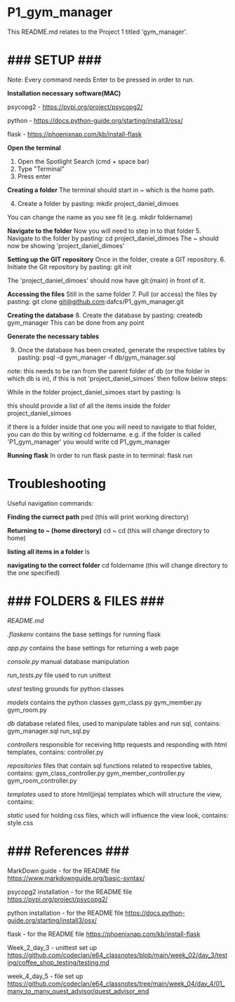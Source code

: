 # P1_gym_manager

This README.md relates to the Project 1 titled 'gym_manager'.

# ### SETUP ### #

Note: Every command needs Enter to be pressed in order to run.

**Installation necessary software(MAC)**

psycopg2 - https://pypi.org/project/psycopg2/

python - https://docs.python-guide.org/starting/install3/osx/

flask - https://phoenixnap.com/kb/install-flask


**Open the terminal**
1. Open the Spotlight Search (cmd + space bar)
2. Type "Terminal"
3. Press enter

**Creating a folder**
The terminal should start in ~ which is the home path.

4. Create a folder by pasting:
mkdir project_daniel_dimoes

You can change the name as you see fit (e.g. mkdir foldername)

**Navigate to the folder**
Now you will need to step in to that folder
5. Navigate to the folder by pasting:
cd project_daniel_dimoes
The ~ should now be showing 'project_daniel_dimoes'

**Setting up the GIT repository**
Once in the folder, create a GIT repository.
6. Initiate the Git repository by pasting:
git init

The 'project_daniel_dimoes' should now have git:(main) in front of it.

**Accessing the files**
Still in the same folder
7. Pull (or access) the files by pasting:
git clone git@github.com:dafcs/P1_gym_manager.git

**Creating the database**
8. Create the database by pasting:
    createdb gym_manager
This can be done from any point

**Generate the necessary tables**

9. Once the database has been created, generate the respective tables by pasting:
psql -d gym_manager -f db/gym_manager.sql

note: this needs to be ran from the parent folder of db (or the folder in which db is in), if this is not 'project_daniel_simoes' then follow below steps:

While in the folder project_daniel_simoes start by pasting:
ls

this should provide a list of all the items inside the folder project_daniel_simoes

if there is a folder inside that one you will need to navigate to that folder, you can do this by writing cd foldername.
e.g. if the folder is called 'P1_gym_manager' you would write cd P1_gym_manager

**Running flask**
In order to run flask paste in to terminal:
flask run

# Troubleshooting 

Useful navigation commands:

**Finding the currect path**
pwd 
(this will print working directory)

**Returning to ~ (home directory)**
cd ~
cd
(this will change directory to home)

**listing all items in a folder**
ls

**navigating to the correct folder**
cd foldername
(this will change directory to the one specified)


# ### FOLDERS & FILES ### #

*README.md*

*.flaskenv*
contains the base settings for running flask

*app.py*
contains the base settings for returning a web page

*console.py*
manual database manipulation

*run_tests.py*
file used to run unittest

*utest*
testing grounds for python classes

*models*
contains the python classes
gym_class.py
gym_member.py
gym_room.py

*db*
database related files, used to manipulate tables and run sql, contains:
gym_manager.sql
run_sql.py

*controllers*
responsible for receiving http requests and responding with html templates, contains:
controller.py

*repositories*
files that contain sql functions related to respective tables, contains:
gym_class_controller.py
gym_member_controller.py
gym_room_controller.py

*templates*
used to store html(jinja) templates which will structure the view, contains:


*static*
used for holding css files, which will influence the view look, contains:
style.css

# ### References ### #

MarkDown guide - for the README file
https://www.markdownguide.org/basic-syntax/

psycopg2 installation - for the README file
https://pypi.org/project/psycopg2/

python installation - for the README file
https://docs.python-guide.org/starting/install3/osx/

flask - for the README file
https://phoenixnap.com/kb/install-flask

Week_2_day_3 - unittest set up
https://github.com/codeclan/e64_classnotes/blob/main/week_02/day_3/testing/coffee_shop_testing/testing.md

week_4_day_5 - file set up
https://github.com/codeclan/e64_classnotes/tree/main/week_04/day_4/01_many_to_many_quest_advisor/quest_advisor_end

